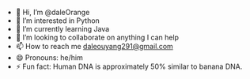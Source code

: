 - 👋 Hi, I’m @daleOrange
- 👀 I’m interested in Python
- 🌱 I’m currently learning Java
- 💞️ I’m looking to collaborate on anything I can help
- 📫 How to reach me daleouyang291@gmail.com
- 😄 Pronouns: he/him
- ⚡ Fun fact: Human DNA is approximately 50% similar to banana DNA.

<!---
daleOrange/daleOrange is a ✨ special ✨ repository because its `README.md` (this file) appears on your GitHub profile.
You can click the Preview link to take a look at your changes.
--->
